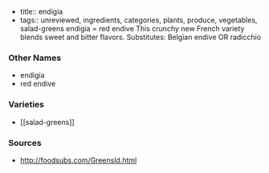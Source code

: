 - title:: endigia
- tags:: unreviewed, ingredients, categories, plants, produce, vegetables, salad-greens
endigia = red endive This crunchy new French variety blends sweet and bitter flavors. Substitutes: Belgian endive OR radicchio

### Other Names

* endigia
* red endive

### Varieties

* [[salad-greens]]

### Sources
* http://foodsubs.com/Greensld.html
